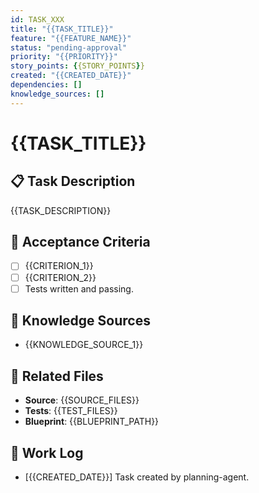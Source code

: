 ```yaml
---
id: TASK_XXX
title: "{{TASK_TITLE}}"
feature: "{{FEATURE_NAME}}"
status: "pending-approval"
priority: "{{PRIORITY}}"
story_points: {{STORY_POINTS}}
created: "{{CREATED_DATE}}"
dependencies: []
knowledge_sources: []
---
```

# {{TASK_TITLE}}

## 📋 Task Description
{{TASK_DESCRIPTION}}

## 🎯 Acceptance Criteria
- [ ] {{CRITERION_1}}
- [ ] {{CRITERION_2}}
- [ ] Tests written and passing.

## 🔗 Knowledge Sources
<!-- This section will be auto-populated by the planning agent if sources are found. -->
- {{KNOWLEDGE_SOURCE_1}}

## 🔗 Related Files
- **Source**: {{SOURCE_FILES}}
- **Tests**: {{TEST_FILES}}
- **Blueprint**: {{BLUEPRINT_PATH}}

## 🔄 Work Log
- [{{CREATED_DATE}}] Task created by planning-agent.
<!-- Work log entries will be added here. --> 